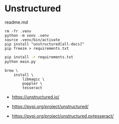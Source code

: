 # Unstructured

readme.md

```shell
rm -fr .venv
python -m venv .venv
source .venv/bin/activate
pip install "unstructured[all-docs]"
pip freeze > requirements.txt
```

```bash
pip install -r requirements.txt
python main.py
```

```shell
brew \
    install \
        libmagic \
        poppler \
        tesseract
```

*   https://unstructured.io/

*   https://pypi.org/project/unstructured/

*   https://pypi.org/project/unstructured.pytesseract/